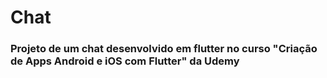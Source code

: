 # Chat

### Projeto de um chat desenvolvido em flutter no curso "Criação de Apps Android e iOS com Flutter" da Udemy


